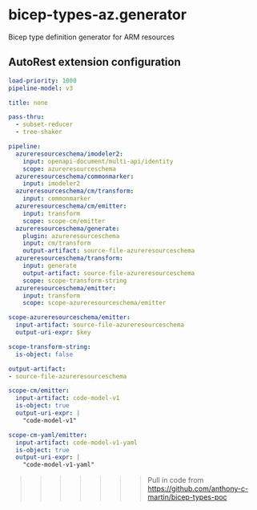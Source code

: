 # bicep-types-az.generator
Bicep type definition generator for ARM resources

## AutoRest extension configuration

``` yaml
load-priority: 1000
pipeline-model: v3
```

``` yaml
title: none

pass-thru:
  - subset-reducer
  - tree-shaker

pipeline:
  azureresourceschema/imodeler2:
    input: openapi-document/multi-api/identity
    scope: azureresourceschema
  azureresourceschema/commonmarker:
    input: imodeler2
  azureresourceschema/cm/transform:
    input: commonmarker
  azureresourceschema/cm/emitter:
    input: transform
    scope: scope-cm/emitter
  azureresourceschema/generate:
    plugin: azureresourceschema
    input: cm/transform
    output-artifact: source-file-azureresourceschema
  azureresourceschema/transform:
    input: generate
    output-artifact: source-file-azureresourceschema
    scope: scope-transform-string
  azureresourceschema/emitter:
    input: transform
    scope: scope-azureresourceschema/emitter

scope-azureresourceschema/emitter:
  input-artifact: source-file-azureresourceschema
  output-uri-expr: $key

scope-transform-string:
  is-object: false

output-artifact:
- source-file-azureresourceschema

scope-cm/emitter:
  input-artifact: code-model-v1
  is-object: true
  output-uri-expr: |
    "code-model-v1"

scope-cm-yaml/emitter:
  input-artifact: code-model-v1-yaml
  is-object: true
  output-uri-expr: |
    "code-model-v1-yaml"
```
>>>>>>> Pull in code from https://github.com/anthony-c-martin/bicep-types-poc
